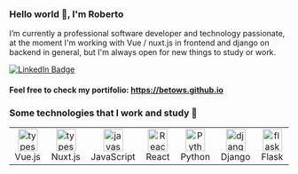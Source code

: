 
### Hello world 👋, I'm Roberto

I’m currently a professional software developer and technology passionate, at the moment I'm working with Vue / nuxt.js in frontend and django on backend in general, but I'm always open for new things to study or work.

<p> <a href="https://www.linkedin.com/in/roberto-amaral-586716209/"><img src="https://img.shields.io/badge/-Roberto Amaral-0077B5?style=flat-square&amp;labelColor=0077B5&amp;logo=LinkedIn&amp;https://www.linkedin.com/in/roberto-amaral-586716209/" alt="LinkedIn Badge"></a></p>

#### Feel free to check my portifolio: https://betows.github.io 

### Some technologies that I work and study 🚀
<table>
  <tr>
    <td align="center" width="130">
        <img src=["https://cdn.jsdelivr.net/gh/devicons/devicon/icons/icons/vuejs-original.svg](https://cdnjs.cloudflare.com/ajax/libs/vue-svgicon/3.3.2/components/svgicon.umd.min.js)" width="35" height="40" alt="typescript" />
      <br>Vue.js
    </td>
    <td align="center" width="130">
        <img src="https://cdn.jsdelivr.net/gh/devicons/devicon/icons/icons/nuxtjs-original.svg" width="35" height="40" alt="typescript" />
      <br>Nuxt.js
    </td>
    <td align="center" width="130">
        <img src="https://cdn.jsdelivr.net/gh/devicons/devicon/icons/javascript/javascript-original.svg" width="35" height="40" alt="javascript" />
      <br>JavaScript
    </td>
  <td align="center" width="130">
      <img src="https://cdn.jsdelivr.net/gh/devicons/devicon/icons/react/react-original.svg" width="35" height="40" alt="React" />
    <br>React
  </td>
    <td align="center" width="130"> 
        <img src="https://cdn.jsdelivr.net/gh/devicons/devicon/icons/python/python-original.svg" width="35" height="40" alt="Python" />
      <br>Python
    </td>
    <td align="center" width="130">
        <img src="https://cdn.jsdelivr.net/gh/devicons/devicon/icons/django/django-original.svg" width="35" height="40" alt="django" />
      <br>Django
    </td>
    <td align="center" width="130">
        <img src="https://cdn.jsdelivr.net/gh/devicons/devicon/icons/flask/flask-original.svg" width="35" height="40" alt="flask" />
      <br>Flask
    </td>
    </td>
  </tr>
</table>
